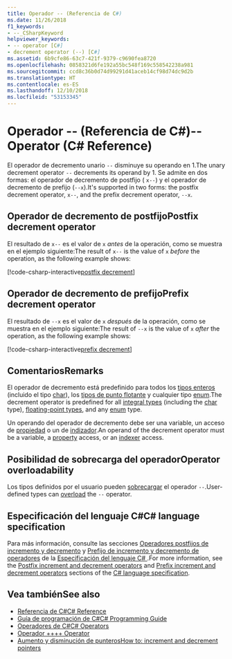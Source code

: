 ```yaml
---
title: Operador -- (Referencia de C#)
ms.date: 11/26/2018
f1_keywords:
- --_CSharpKeyword
helpviewer_keywords:
- -- operator [C#]
- decrement operator (--) [C#]
ms.assetid: 6b9cfe86-63c7-421f-9379-c9690fea8720
ms.openlocfilehash: 0858321d6fe192a55bc548f169c558542238a981
ms.sourcegitcommit: ccd8c36b0d74d99291d41aceb14cf98d74dc9d2b
ms.translationtype: HT
ms.contentlocale: es-ES
ms.lasthandoff: 12/10/2018
ms.locfileid: "53153345"
---
```

# <a name="---operator-c-reference"></a><span data-ttu-id="c35e7-102">Operador -- (Referencia de C#)</span><span class="sxs-lookup"><span data-stu-id="c35e7-102">-- Operator (C# Reference)</span></span>

<span data-ttu-id="c35e7-103">El operador de decremento unario `--` disminuye su operando en 1.</span><span class="sxs-lookup"><span data-stu-id="c35e7-103">The unary decrement operator `--` decrements its operand by 1.</span></span> <span data-ttu-id="c35e7-104">Se admite en dos formas: el operador de decremento de postfijo ( `x--`) y el operador de decremento de prefijo (`--x`).</span><span class="sxs-lookup"><span data-stu-id="c35e7-104">It's supported in two forms: the postfix decrement operator, `x--`, and the prefix decrement operator, `--x`.</span></span>

## <a name="postfix-decrement-operator"></a><span data-ttu-id="c35e7-105">Operador de decremento de postfijo</span><span class="sxs-lookup"><span data-stu-id="c35e7-105">Postfix decrement operator</span></span>

<span data-ttu-id="c35e7-106">El resultado de `x--` es el valor de `x` *antes* de la operación, como se muestra en el ejemplo siguiente:</span><span class="sxs-lookup"><span data-stu-id="c35e7-106">The result of `x--` is the value of `x` *before* the operation, as the following example shows:</span></span>

[!code-csharp-interactive[postfix decrement](~/samples/snippets/csharp/language-reference/operators/DecrementAndIncrementExamples.cs#PostfixDecrement)]

## <a name="prefix-decrement-operator"></a><span data-ttu-id="c35e7-107">Operador de decremento de prefijo</span><span class="sxs-lookup"><span data-stu-id="c35e7-107">Prefix decrement operator</span></span>

<span data-ttu-id="c35e7-108">El resultado de `--x` es el valor de `x` *después* de la operación, como se muestra en el ejemplo siguiente:</span><span class="sxs-lookup"><span data-stu-id="c35e7-108">The result of `--x` is the value of `x` *after* the operation, as the following example shows:</span></span>

[!code-csharp-interactive[prefix decrement](~/samples/snippets/csharp/language-reference/operators/DecrementAndIncrementExamples.cs#PrefixDecrement)]

## <a name="remarks"></a><span data-ttu-id="c35e7-109">Comentarios</span><span class="sxs-lookup"><span data-stu-id="c35e7-109">Remarks</span></span>

<span data-ttu-id="c35e7-110">El operador de decremento está predefinido para todos los [tipos enteros](../keywords/integral-types-table.md) (incluido el tipo [char](../keywords/char.md)), los [tipos de punto flotante](../keywords/floating-point-types-table.md) y cualquier tipo [enum](../keywords/enum.md).</span><span class="sxs-lookup"><span data-stu-id="c35e7-110">The decrement operator is predefined for all [integral types](../keywords/integral-types-table.md) (including the [char](../keywords/char.md) type), [floating-point types](../keywords/floating-point-types-table.md), and any [enum](../keywords/enum.md) type.</span></span>

<span data-ttu-id="c35e7-111">Un operando del operador de decremento debe ser una variable, un acceso de [propiedad](../../programming-guide/classes-and-structs/properties.md) o un de [indizador](../../../csharp/programming-guide/indexers/index.md).</span><span class="sxs-lookup"><span data-stu-id="c35e7-111">An operand of the decrement operator must be a variable, a [property](../../programming-guide/classes-and-structs/properties.md) access, or an [indexer](../../../csharp/programming-guide/indexers/index.md) access.</span></span>

## <a name="operator-overloadability"></a><span data-ttu-id="c35e7-112">Posibilidad de sobrecarga del operador</span><span class="sxs-lookup"><span data-stu-id="c35e7-112">Operator overloadability</span></span>

<span data-ttu-id="c35e7-113">Los tipos definidos por el usuario pueden [sobrecargar](../keywords/operator.md) el operador `--`.</span><span class="sxs-lookup"><span data-stu-id="c35e7-113">User-defined types can [overload](../keywords/operator.md) the `--` operator.</span></span>

## <a name="c-language-specification"></a><span data-ttu-id="c35e7-114">Especificación del lenguaje C#</span><span class="sxs-lookup"><span data-stu-id="c35e7-114">C# language specification</span></span>

<span data-ttu-id="c35e7-115">Para más información, consulte las secciones [Operadores postfijos de incremento y decremento](~/_csharplang/spec/expressions.md#postfix-increment-and-decrement-operators) y [Prefijo de incremento y decremento de operadores](~/_csharplang/spec/expressions.md#prefix-increment-and-decrement-operators) de la [Especificación del lenguaje C# ](../language-specification/index.md).</span><span class="sxs-lookup"><span data-stu-id="c35e7-115">For more information, see the [Postfix increment and decrement operators](~/_csharplang/spec/expressions.md#postfix-increment-and-decrement-operators) and [Prefix increment and decrement operators](~/_csharplang/spec/expressions.md#prefix-increment-and-decrement-operators) sections of the [C# language specification](../language-specification/index.md).</span></span>

## <a name="see-also"></a><span data-ttu-id="c35e7-116">Vea también</span><span class="sxs-lookup"><span data-stu-id="c35e7-116">See also</span></span>

- [<span data-ttu-id="c35e7-117">Referencia de C#</span><span class="sxs-lookup"><span data-stu-id="c35e7-117">C# Reference</span></span>](../index.md)
- [<span data-ttu-id="c35e7-118">Guía de programación de C#</span><span class="sxs-lookup"><span data-stu-id="c35e7-118">C# Programming Guide</span></span>](../../programming-guide/index.md)
- [<span data-ttu-id="c35e7-119">Operadores de C#</span><span class="sxs-lookup"><span data-stu-id="c35e7-119">C# Operators</span></span>](index.md)
- [<span data-ttu-id="c35e7-120">Operador ++</span><span class="sxs-lookup"><span data-stu-id="c35e7-120">++ Operator</span></span>](increment-operator.md)
- [<span data-ttu-id="c35e7-121">Aumento y disminución de punteros</span><span class="sxs-lookup"><span data-stu-id="c35e7-121">How to: increment and decrement pointers</span></span>](../../programming-guide/unsafe-code-pointers/how-to-increment-and-decrement-pointers.md)
